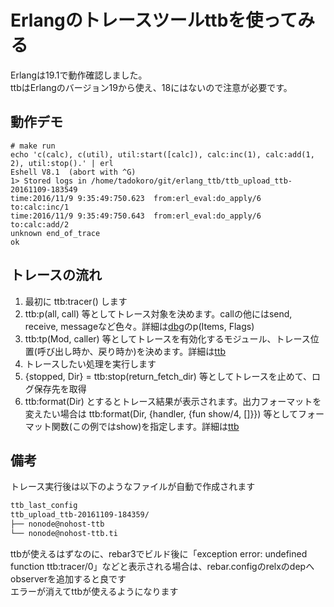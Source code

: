 # Erlangのトレースツールttbを使ってみる
Erlangは19.1で動作確認しました。  
ttbはErlangのバージョン19から使え、18にはないので注意が必要です。

## 動作デモ
```shell
# make run
echo 'c(calc), c(util), util:start([calc]), calc:inc(1), calc:add(1, 2), util:stop().' | erl
Eshell V8.1  (abort with ^G)
1> Stored logs in /home/tadokoro/git/erlang_ttb/ttb_upload_ttb-20161109-183549
time:2016/11/9 9:35:49:750.623  from:erl_eval:do_apply/6    to:calc:inc/1
time:2016/11/9 9:35:49:750.643  from:erl_eval:do_apply/6    to:calc:add/2
unknown end_of_trace
ok
```

## トレースの流れ
1. 最初に ttb:tracer() します
2. ttb:p(all, call) 等としてトレース対象を決めます。callの他にはsend, receive, messageなど色々。詳細は[dbg](http://erlang.org/doc/man/dbg.html)のp(Items, Flags)
3. ttb:tp(Mod, caller) 等としてトレースを有効化するモジュール、トレース位置(呼び出し時か、戻り時か)を決めます。詳細は[ttb](http://erlang.org/doc/man/ttb.html)
4. トレースしたい処理を実行します
5. {stopped, Dir} = ttb:stop(return_fetch_dir) 等としてトレースを止めて、ログ保存先を取得
6. ttb:format(Dir) とするとトレース結果が表示されます。出力フォーマットを変えたい場合は ttb:format(Dir, {handler, {fun show/4, []}}) 等としてフォーマット関数(この例ではshow)を指定します。詳細は[ttb](http://erlang.org/doc/man/ttb.htm)

## 備考
トレース実行後は以下のようなファイルが自動で作成されます

```txt
ttb_last_config
ttb_upload_ttb-20161109-184359/
├── nonode@nohost-ttb
└── nonode@nohost-ttb.ti
```

ttbが使えるはずなのに、rebar3でビルド後に「exception error: undefined function ttb:tracer/0」などと表示される場合は、rebar.configのrelxのdepへobserverを追加すると良です  
エラーが消えてttbが使えるようになります
